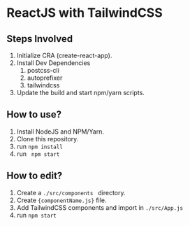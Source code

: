 # ReactJS with TailwindCSS
## Steps Involved
1. Initialize CRA (create-react-app).
2. Install Dev Dependencies
    1. postcss-cli
    2. autoprefixer
    3. tailwindcss
3. Update the build and start npm/yarn scripts.

## How to use?
1. Install NodeJS and NPM/Yarn.
2. Clone this repository.
3. run ``` npm install ```
4. run ``` npm start```

## How to edit?
1. Create a ```./src/components ``` directory.
2. Create ``` {componentName.js} ``` file.
3. Add TailwindCSS components and import in ```./src/App.js```
4. run ``` npm start ```


